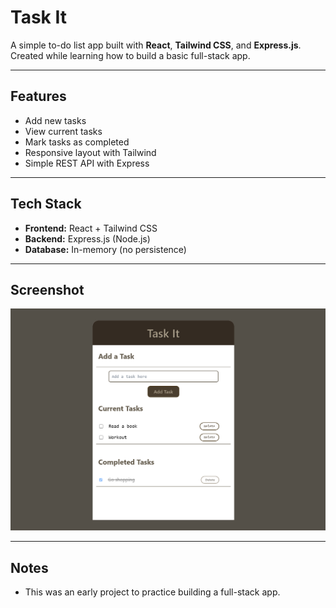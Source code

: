 # Task It

A simple to-do list app built with **React**, **Tailwind CSS**, and **Express.js**.  
Created while learning how to build a basic full-stack app.

---

## Features

- Add new tasks
- View current tasks
- Mark tasks as completed
- Responsive layout with Tailwind
- Simple REST API with Express

---

## Tech Stack

- **Frontend:** React + Tailwind CSS
- **Backend:** Express.js (Node.js)
- **Database:** In-memory (no persistence)

---

## Screenshot

![Task It Screenshot](./frontend/public/Task-it-screenshot.png)

---

## Notes

- This was an early project to practice building a full-stack app.
